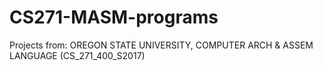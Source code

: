 # CS271-MASM-programs
Projects from:
OREGON STATE UNIVERSITY, 
COMPUTER ARCH & ASSEM LANGUAGE (CS_271_400_S2017)
